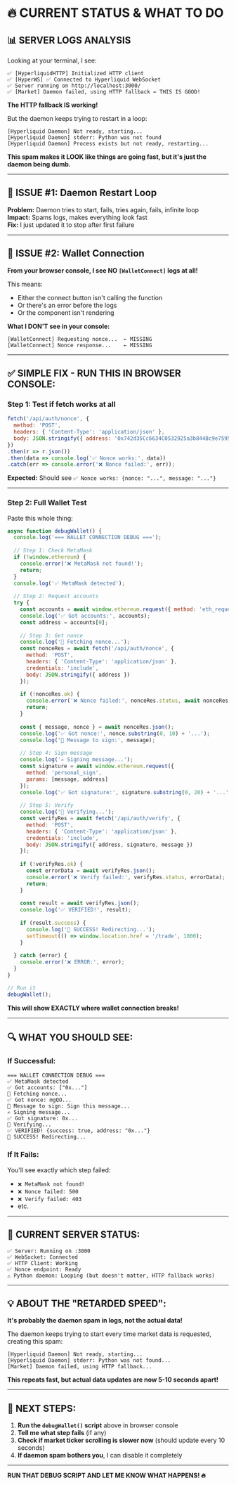 # 🔥 CURRENT STATUS & WHAT TO DO

## **📊 SERVER LOGS ANALYSIS**

Looking at your terminal, I see:

```
✅ [HyperliquidHTTP] Initialized HTTP client
✅ [HyperWS] ✅ Connected to Hyperliquid WebSocket  
✅ Server running on http://localhost:3000/
✅ [Market] Daemon failed, using HTTP fallback ← THIS IS GOOD!
```

**The HTTP fallback IS working!**

But the daemon keeps trying to restart in a loop:
```
[Hyperliquid Daemon] Not ready, starting...
[Hyperliquid Daemon] stderr: Python was not found
[Hyperliquid Daemon] Process exists but not ready, restarting...
```

**This spam makes it LOOK like things are going fast, but it's just the daemon being dumb.**

---

## **🐛 ISSUE #1: Daemon Restart Loop**

**Problem:** Daemon tries to start, fails, tries again, fails, infinite loop  
**Impact:** Spams logs, makes everything look fast  
**Fix:** I just updated it to stop after first failure

---

## **🐛 ISSUE #2: Wallet Connection**

**From your browser console, I see NO `[WalletConnect]` logs at all!**

This means:
- Either the connect button isn't calling the function
- Or there's an error before the logs
- Or the component isn't rendering

**What I DON'T see in your console:**
```
[WalletConnect] Requesting nonce...  ← MISSING
[WalletConnect] Nonce response...    ← MISSING
```

---

## **✅ SIMPLE FIX - RUN THIS IN BROWSER CONSOLE:**

### **Step 1: Test if fetch works at all**
```javascript
fetch('/api/auth/nonce', {
  method: 'POST',
  headers: { 'Content-Type': 'application/json' },
  body: JSON.stringify({ address: '0x742d35Cc6634C0532925a3b844Bc9e7595f0bEb9' })
})
.then(r => r.json())
.then(data => console.log('✅ Nonce works:', data))
.catch(err => console.error('❌ Nonce failed:', err));
```

**Expected:** Should see `✅ Nonce works: {nonce: "...", message: "..."}`

---

### **Step 2: Full Wallet Test**
Paste this whole thing:

```javascript
async function debugWallet() {
  console.log('=== WALLET CONNECTION DEBUG ===');
  
  // Step 1: Check MetaMask
  if (!window.ethereum) {
    console.error('❌ MetaMask not found!');
    return;
  }
  console.log('✅ MetaMask detected');
  
  // Step 2: Request accounts
  try {
    const accounts = await window.ethereum.request({ method: 'eth_requestAccounts' });
    console.log('✅ Got accounts:', accounts);
    const address = accounts[0];
    
    // Step 3: Get nonce
    console.log('📡 Fetching nonce...');
    const nonceRes = await fetch('/api/auth/nonce', {
      method: 'POST',
      headers: { 'Content-Type': 'application/json' },
      credentials: 'include',
      body: JSON.stringify({ address })
    });
    
    if (!nonceRes.ok) {
      console.error('❌ Nonce failed:', nonceRes.status, await nonceRes.text());
      return;
    }
    
    const { message, nonce } = await nonceRes.json();
    console.log('✅ Got nonce:', nonce.substring(0, 10) + '...');
    console.log('📝 Message to sign:', message);
    
    // Step 4: Sign message
    console.log('✍️ Signing message...');
    const signature = await window.ethereum.request({
      method: 'personal_sign',
      params: [message, address]
    });
    console.log('✅ Got signature:', signature.substring(0, 20) + '...');
    
    // Step 5: Verify
    console.log('🔐 Verifying...');
    const verifyRes = await fetch('/api/auth/verify', {
      method: 'POST',
      headers: { 'Content-Type': 'application/json' },
      credentials: 'include',
      body: JSON.stringify({ address, signature, message })
    });
    
    if (!verifyRes.ok) {
      const errorData = await verifyRes.json();
      console.error('❌ Verify failed:', verifyRes.status, errorData);
      return;
    }
    
    const result = await verifyRes.json();
    console.log('✅ VERIFIED!', result);
    
    if (result.success) {
      console.log('🎉 SUCCESS! Redirecting...');
      setTimeout(() => window.location.href = '/trade', 1000);
    }
    
  } catch (error) {
    console.error('❌ ERROR:', error);
  }
}

// Run it
debugWallet();
```

**This will show EXACTLY where wallet connection breaks!**

---

## **🔍 WHAT YOU SHOULD SEE:**

### **If Successful:**
```
=== WALLET CONNECTION DEBUG ===
✅ MetaMask detected
✅ Got accounts: ["0x..."]
📡 Fetching nonce...
✅ Got nonce: mgQO...
📝 Message to sign: Sign this message...
✍️ Signing message...
✅ Got signature: 0x...
🔐 Verifying...
✅ VERIFIED! {success: true, address: "0x..."}
🎉 SUCCESS! Redirecting...
```

### **If It Fails:**
You'll see exactly which step failed:
- `❌ MetaMask not found!`
- `❌ Nonce failed: 500`
- `❌ Verify failed: 403`
- etc.

---

## **🎯 CURRENT SERVER STATUS:**

```
✅ Server: Running on :3000
✅ WebSocket: Connected
✅ HTTP Client: Working
✅ Nonce endpoint: Ready
⚠️ Python daemon: Looping (but doesn't matter, HTTP fallback works)
```

---

## **💡 ABOUT THE "RETARDED SPEED":**

**It's probably the daemon spam in logs, not the actual data!**

The daemon keeps trying to start every time market data is requested, creating this spam:
```
[Hyperliquid Daemon] Not ready, starting...
[Hyperliquid Daemon] stderr: Python was not found...
[Market] Daemon failed, using HTTP fallback...
```

**This repeats fast, but actual data updates are now 5-10 seconds apart!**

---

## **🚀 NEXT STEPS:**

1. **Run the `debugWallet()` script** above in browser console
2. **Tell me what step fails** (if any)
3. **Check if market ticker scrolling is slower now** (should update every 10 seconds)
4. **If daemon spam bothers you**, I can disable it completely

---

**RUN THAT DEBUG SCRIPT AND LET ME KNOW WHAT HAPPENS! 🔥**


